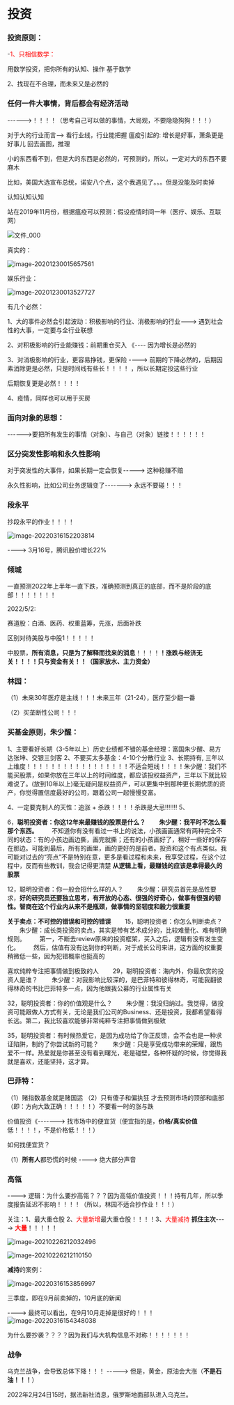 # 投资

### 投资原则：

-<font color='red'>1、只相信数学：</font>

用数学投资，把你所有的认知、操作 基于数学



2、找现在不合理，而未来又是必然的

### 任何一件大事情，背后都会有经济活动

------>！！！！（思考自己可以做的事情，大局观，不要隐隐狗狗！！！）

对于大的行业而言--> 看行业线，行业能把握
瘟疫引起的:
增长是好事，萧条更是好事儿
回去画图，推理




小的东西看不到，但是大的东西是必然的，可预测的，所以，一定对大的东西不要麻木


比如，美国大选宣布总统，诺安八个点，这个我遇见了。。。但是没能及时卖掉


认知认知认知



站在2019年11月份，根据瘟疫可以预测：假设疫情时间一年（医疗、娱乐、互联网）

![文件_000](Investment.assets/文件_000.png)

真实的：

![image-20201230015657561](Investment.assets/image-20201230015657561.png)

娱乐行业：

![image-20201230013527727](Investment.assets/image-20201230013527727.png)



有几个必然：

1、大的事件必然会引起波动：积极影响的行业、消极影响的行业---> 遇到社会性的大事，一定要与全行业联想

2、对积极影响的行业能赚钱：前期重仓买入 《---- 因为增长是必然的

3、对消极影响的行业，更容易挣钱，更保险 ----> 前期的下降必然的，后期因素消除更是必然，只是时间线有些长！！！！   ，所以长期定投这些行业

后期恢复更是必然！！！！

4、疫情，同样也可以用于买房



### 面向对象的思想：

------>要把所有发生的事情（对象）、与自己（对象）链接！！！！！！



### 区分突发性影响和永久性影响

对于突发性的大事件，如果长期一定会恢复-----> 这种稳赚不赔

永久性影响，比如公司业务逻辑变了-------> 永远不要碰！！！



### 段永平

抄段永平的作业！！！！

![image-20220316152203814](Investment.assets/image-20220316152203814.png)

----> 3月16号，腾讯股价增长22%



### 倾城

一直预测2022年上半年一直下跌，准确预测到真正的底部，而不是阶段的底部！！！！！！！



2022/5/2: 

赛道股：白酒、医药、权重蓝筹，先涨，后面补跌



区别对待美股与中股1！！！！！

中股票，**所有消息，只是为了解释而找来的消息**！！！！**！涨跌与经济无关！！！！只与资金有关！！（国家放水、主力资金）**





### 林园：

（1）未来30年医疗是主线！！！未来三年（21-24），医疗至少翻一番

（2）买垄断性公司！！！



### 买基金原则，朱少醒：

1、主要看好长期（3-5年以上）历史业绩都不错的基金经理：富国朱少醒、易方达张坤、交银三剑客
2、不要买太多基金：4-10个分散行业
3、长期持有, 三年以上维度！！！！！！！！！！！！！！！！！不适合短线！！！！朱少醒：我们不能买股票，如果你放在三年以上的时间维度，都应该投权益资产，三年以下就比较难说了。(放到10年以上)毫无疑问是权益资产，可以更集中到那种更长期优质的资产，你觉得置信度最好的公司，跟着公司一起慢慢变富。

4、一定要克制人的天性：追涨 + 杀跌！！！！杀跌是大忌!!!!!!!
5、

6，**聪明投资者：你这12年来最赚钱的股票是什么？
　　朱少醒：我平时不怎么看那个东西。**
　　不知道你有没有看过一书上的说法，小孩画画通常有两种完全不同的状态：有的小孩边画边撕，画完就撕；还有的小孩画好了，稍好一些好的保存在那边。可能到最后，所有的画里，画的更好的是前者。投资和这个有点类似。我可能对过去的“亮点”不是特别在意，更多是看过程和未来，我享受过程，在这个过程中，反而有些教训，我会记得更清楚
**从逻辑上看，最赚钱的应该是拿得最久的股票**

12，聪明投资者：你一般会招什么样的人？
　　朱少醒：研究员首先是品性要求，**好的研究员还要独立思考，有开放的心态、很强的好奇心，做事有很强的韧性。智商在这个行业内从来不是瓶颈，做事情的坚韧度和毅力很重要**

**关于卖点：不可控的错误和可控的错误**
　　15，聪明投资者：你怎么判断卖点？
　　朱少醒：成长类投资的卖点，其实是带有艺术成分的，比较难量化、难有明确规则。
　　第一，不断去review原来的投资框架，买入之后，逻辑有没有发生变化。
　　然后，估值有没有达到你的判断，对于成长公司来讲，这方面的权重要稍微低一些，因为犯错概率也挺高的

喜欢纯粹专注把事情做到极致的人
　　29，聪明投资者：海内外，你最欣赏的投资人是谁？
　　朱少醒：对我影响比较深的，是巴菲特和彼得林奇，可能我翻彼得林奇的书比巴菲特多一点，因为他跟我公募的行业属性有关

32，聪明投资者：你的价值观是什么？
　　朱少醒：我没归纳过。我觉得，做投资可能跟做人方式有关，无论是我们公司的Business、还是投资，我都希望看得长远。第二，我比较喜欢能够非常纯粹专注把事情做到极致

35，聪明投资者：有时候热爱它，是因为成功给了你正反馈，会不会也是一种求证陷阱，制约了你尝试新的可能？
　　朱少醒：只是享受成功带来的荣耀，跟热爱不一样。热爱就是你甚至没有看到曙光，老是碰壁，各种怀疑的时候，你觉得我就是喜欢，还能坚持，这才算。



### 巴菲特：

（1）赌指数基金就是赌国运
（2）只有傻子和偏执狂 才去预测市场的顶部和底部（即：方向大致正确！！！！！）不要看一时的涨与跌

价值投资《-------> 找市场中的便宜货（便宜指的是，**价格/真实价值** 低！！！！，不是价格低！！！）

如何找便宜货？

（1）**所有人**都恐慌的时候  ----> 绝大部分声音



### 高瓴

----> 逻辑：为什么要抄高瓴？？？因为高瓴价值投资！！！持有几年，所以季度报告延迟不影响！！！！（所以，林园不适合抄作业！！！）

关注：1、最大重仓股   2、<font color='red'>大量新增</font>最大重仓股！！！！3、<font color='red'>大量减持</font>
**抓住主次**----> <font color='red'>**大量**</font>！！！！！

![image-20210226212032496](Investment.assets/image-20210226212032496.png)

![image-20210226212110150](Investment.assets/image-20210226212110150.png)





**减持**的案例：

![image-20220316153856997](Investment.assets/image-20220316153856997.png)

三季度，即在9月前卖掉的，10月底的新闻

----> 最终可以看出，在9月10月走掉是很好的！！！
![image-20220316154348038](Investment.assets/image-20220316154348038.png)





为什么要抄袭？？？？因为我们与大机构信息不对称！！！！！！！







### 战争

乌克兰战争，会导致总体下降！！！
-----> 但是，黄金，原油会大涨（**不是石油！！！**）

2022年2月24日15时，据法新社消息，俄罗斯地面部队进入乌克兰。